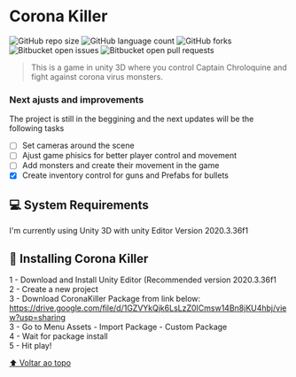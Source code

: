 # Corona Killer

<!---Esses são exemplos. Veja https://shields.io para outras pessoas ou para personalizar este conjunto de escudos. Você pode querer incluir dependências, status do projeto e informações de licença aqui--->

![GitHub repo size](https://img.shields.io/github/repo-size/iuricode/README-template?style=for-the-badge)
![GitHub language count](https://img.shields.io/github/languages/count/iuricode/README-template?style=for-the-badge)
![GitHub forks](https://img.shields.io/github/forks/iuricode/README-template?style=for-the-badge)
![Bitbucket open issues](https://img.shields.io/bitbucket/issues/iuricode/README-template?style=for-the-badge)
![Bitbucket open pull requests](https://img.shields.io/bitbucket/pr-raw/iuricode/README-template?style=for-the-badge)



> This is a game in unity 3D where you control Captain Chroloquine and fight against corona virus monsters.

### Next ajusts and improvements

The project is still in the beggining and the next updates will be the following tasks

- [ ] Set cameras around the scene
- [ ] Ajust game phisics for better player control and movement
- [ ] Add monsters and create their movement in the game
- [x] Create inventory control for guns and Prefabs for bullets

## 💻 System Requirements

I'm currently using Unity 3D with unity Editor Version 2020.3.36f1

## 🚀 Installing Corona Killer

1 - Download and Install Unity Editor (Recommended version 2020.3.36f1 <br>
2 - Create a new project <br>
3 - Download CoronaKiller Package from link below:<br>
https://drive.google.com/file/d/1GZVYkQjk6LsLzZ0ICmsw14Bn8jKU4hbj/view?usp=sharing <br>
3 - Go to Menu Assets - Import Package - Custom Package <br>
4 - Wait for package install <br>
5 - Hit play! <br>

[⬆ Voltar ao topo](#Corona)<br>
